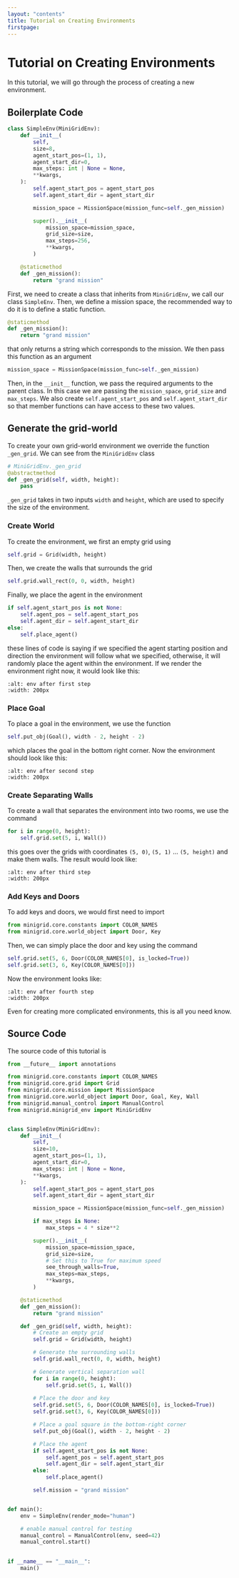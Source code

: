 ```yaml
---
layout: "contents"
title: Tutorial on Creating Environments
firstpage:
---
```


# Tutorial on Creating Environments

In this tutorial, we will go through the process of creating a new environment. 

## Boilerplate Code

```python
class SimpleEnv(MiniGridEnv):
    def __init__(
        self,
        size=8,
        agent_start_pos=(1, 1),
        agent_start_dir=0,
        max_steps: int | None = None,
        **kwargs,
    ):
        self.agent_start_pos = agent_start_pos
        self.agent_start_dir = agent_start_dir

        mission_space = MissionSpace(mission_func=self._gen_mission)

        super().__init__(
            mission_space=mission_space,
            grid_size=size,
            max_steps=256,
            **kwargs,
        )

    @staticmethod
    def _gen_mission():
        return "grand mission"
```

First, we need to create a class that inherits from `MiniGridEnv`, we call our class `SimpleEnv`. Then, we define a mission space, the recommended way to do it is to define a static function.

```python
@staticmethod
def _gen_mission():
    return "grand mission"
```

that only returns a string which corresponds to the mission. We then pass this function as an argument

```python
mission_space = MissionSpace(mission_func=self._gen_mission)
```

Then, in the `__init__` function, we pass the required arguments to the parent class. In this case we are passing the `mission_space`, `grid_size` and `max_steps`. We also create `self.agent_start_pos` and `self.agent_start_dir` so that member functions can have access to these two values.

## Generate the grid-world

To create your own grid-world environment we override the function `_gen_grid`. We can see from the `MiniGridEnv` class 

```python
# MiniGridEnv._gen_grid
@abstractmethod
def _gen_grid(self, width, height):
    pass
```

`_gen_grid` takes in two inputs `width` and `height`, which are used to specify the size of the environment. 

### Create World

To create the environment, we first an empty grid using

```python
self.grid = Grid(width, height)
```

Then, we create the walls that surrounds the grid

```python
self.grid.wall_rect(0, 0, width, height)
```
Finally, we place the agent in the environment

```python
if self.agent_start_pos is not None:
    self.agent_pos = self.agent_start_pos
    self.agent_dir = self.agent_start_dir
else:
    self.place_agent()
```

these lines of code is saying if we specified the agent starting position and direction the environment will follow what we specified, otherwise, it will randomly place the agent within the environment. If we render the environment right now, it would look like this:

```{figure} ../../figures/tutorial_imgs/first_step.png
:alt: env after first step
:width: 200px
```

### Place Goal

To place a goal in the environment, we use the function

```python
self.put_obj(Goal(), width - 2, height - 2)
```

which places the goal in the bottom right corner. Now the environment should look like this:

```{figure} ../../figures/tutorial_imgs/second_step.png
:alt: env after second step
:width: 200px
```

### Create Separating Walls

To create a wall that separates the environment into two rooms, we use the command

```python
for i in range(0, height):
    self.grid.set(5, i, Wall())
```

this goes over the grids with coordinates `(5, 0)`, `(5, 1)` ... `(5, height)` and make them walls. The result would look like:

```{figure} ../../figures/tutorial_imgs/third_step.png
:alt: env after third step
:width: 200px
```

### Add Keys and Doors

To add keys and doors, we would first need to import

```python
from minigrid.core.constants import COLOR_NAMES
from minigrid.core.world_object import Door, Key
```

Then, we can simply place the door and key using the command

```python
self.grid.set(5, 6, Door(COLOR_NAMES[0], is_locked=True))
self.grid.set(3, 6, Key(COLOR_NAMES[0]))
```

Now the environment looks like:

```{figure} ../../figures/tutorial_imgs/fourth_step.png
:alt: env after fourth step
:width: 200px
```

Even for creating more complicated environments, this is all you need know.

## Source Code

The source code of this tutorial is

```python
from __future__ import annotations

from minigrid.core.constants import COLOR_NAMES
from minigrid.core.grid import Grid
from minigrid.core.mission import MissionSpace
from minigrid.core.world_object import Door, Goal, Key, Wall
from minigrid.manual_control import ManualControl
from minigrid.minigrid_env import MiniGridEnv


class SimpleEnv(MiniGridEnv):
    def __init__(
        self,
        size=10,
        agent_start_pos=(1, 1),
        agent_start_dir=0,
        max_steps: int | None = None,
        **kwargs,
    ):
        self.agent_start_pos = agent_start_pos
        self.agent_start_dir = agent_start_dir

        mission_space = MissionSpace(mission_func=self._gen_mission)

        if max_steps is None:
            max_steps = 4 * size**2

        super().__init__(
            mission_space=mission_space,
            grid_size=size,
            # Set this to True for maximum speed
            see_through_walls=True,
            max_steps=max_steps,
            **kwargs,
        )

    @staticmethod
    def _gen_mission():
        return "grand mission"

    def _gen_grid(self, width, height):
        # Create an empty grid
        self.grid = Grid(width, height)

        # Generate the surrounding walls
        self.grid.wall_rect(0, 0, width, height)

        # Generate vertical separation wall
        for i in range(0, height):
            self.grid.set(5, i, Wall())
        
        # Place the door and key
        self.grid.set(5, 6, Door(COLOR_NAMES[0], is_locked=True))
        self.grid.set(3, 6, Key(COLOR_NAMES[0]))

        # Place a goal square in the bottom-right corner
        self.put_obj(Goal(), width - 2, height - 2)

        # Place the agent
        if self.agent_start_pos is not None:
            self.agent_pos = self.agent_start_pos
            self.agent_dir = self.agent_start_dir
        else:
            self.place_agent()

        self.mission = "grand mission"


def main():
    env = SimpleEnv(render_mode="human")

    # enable manual control for testing
    manual_control = ManualControl(env, seed=42)
    manual_control.start()

    
if __name__ == "__main__":
    main()
```
